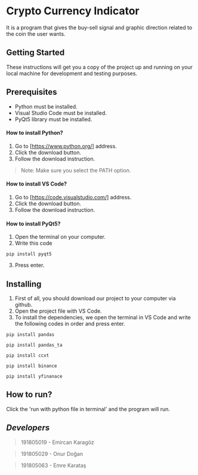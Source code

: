 # Crypto Currency Indicator

It is a program that gives the buy-sell signal and graphic direction related to the coin the user wants.

## Getting Started

These instructions will get you a copy of the project up and running on your local machine for development and testing purposes.

## Prerequisites

- Python must be installed.
- Visual Studio Code must be installed.
- PyQt5 library must be installed.

#### How to install Python?

1. Go to [https://www.python.org/] address.
2. Click the download button.
3. Follow the download instruction.

> Note: Make sure you select the PATH option.

#### How to install VS Code?

1. Go to [https://code.visualstudio.com/] address.
2. Click the download button.
3. Follow the download instruction.

#### How to install PyQt5?

1. Open the terminal on your computer.
2. Write this code 


``` pip install pyqt5 ```


3. Press enter.

## Installing
1. First of all, you should download our project to your computer via github.
2. Open the project file with VS Code.
3. To install the dependencies, we open the terminal in VS Code and write the following codes in order and press enter.

` pip install pandas `

` pip install pandas_ta `

` pip install ccxt `

` pip install binance `

` pip install yfinanace `

## How to run?

Click the 'run with python file in terminal' and the program will run.


## _Developers_
> 191805019 - Emircan Karagöz

> 191805029 - Onur Doğan

> 191805063 - Emre Karataş



